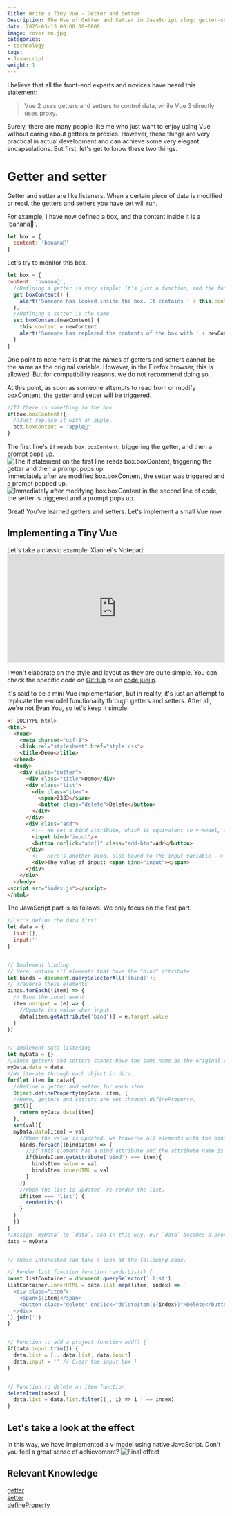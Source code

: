 ```yaml
---
Title: Write a Tiny Vue - Getter and Setter
Description: The Use of Getter and Setter in JavaScript slug: getter-setter
date: 2025-03-13 00:00:00+0000
image: cover.en.jpg
categories:
- technology
tags:
- Javascript
weight: 1
---
```

I believe that all the front-end experts and novices have heard this statement:
> Vue 2 uses getters and setters to control data, while Vue 3 directly uses proxy. 

Surely, there are many people like me who just want to enjoy using Vue without caring about getters or proxies. However, these things are very practical in actual development and can achieve some very elegant encapsulations. But first, let's get to know these two things. 

# Getter and setter

Getter and setter are like listeners. When a certain piece of data is modified or read, the getters and setters you have set will run. 

For example, I have now defined a box, and the content inside it is a 'banana🍌'. 
``` javascript
let box = {
  content: 'banana🍌'
}
```


Let's try to monitor this box. 
``` javascript
let box = {
content: 'banana🍌',
  //Defining a getter is very simple; it's just a function, and the function name is the variable that needs to be listened to.
  get boxContent() {
    alert('Someone has looked inside the box. It contains ' + this.content + '.'); 
  },
  //Defining a setter is the same.
  set boxContent(newContent) {
    this.content = newContent
    alert('Someone has replaced the contents of the box with ' + newContent) 
  }
}
```
One point to note here is that the names of getters and setters cannot be the same as the original variable. However, in the Firefox browser, this is allowed. But for compatibility reasons, we do not recommend doing so. 

At this point, as soon as someone attempts to read from or modify boxContent, the getter and setter will be triggered.
``` javascript
//If there is something in the box
if(box.boxContent){
  //Just replace it with an apple.
  box.boxContent = 'apple🍎'
}
```
The first line's `if` reads `box.boxContent`, triggering the getter, and then a prompt pops up. 
![The if statement on the first line reads box.boxContent, triggering the getter and then a prompt pops up.](1-1.en.png)
Immediately after we modified box.boxContent, the setter was triggered and a prompt popped up. 
![Immediately after modifying box.boxContent in the second line of code, the setter is triggered and a prompt pops up.](1-2.en.png)


Great! You've learned getters and setters. Let's implement a small Vue now.
## Implementing a Tiny Vue
Let's take a classic example: Xiaohei's Notepad: <iframe style="width:100%; aspect-ratio:2/1; border:none;" src="https://code.juejin.cn/pen/7481263034367737865"></iframe>


I won't elaborate on the style and layout as they are quite simple. You can check the specific code on [GitHub](https://github.com/ZhouJump/blog/blob/master/content/post/getter-setter/demo/index.html) or on [code.juejin](https://code.juejin.cn/pen/7481263034367737865). 

It's said to be a mini Vue implementation, but in reality, it's just an attempt to replicate the v-model functionality through getters and setters. After all, we're not Evan You, so let's keep it simple.
``` html
<! DOCTYPE html>
<html>
  <head>
    <meta charset="utf-8">
    <link rel="stylesheet" href="style.css">
    <title>Demo</title>
  </head>
  <body>
    <div class="outter">
      <div class="title">Demo</div>
      <div class="list">
        <div class="item">
          <span>2333</span>
          <button class="delete">Delete</button>
        </div>
      </div>
      <div class="add">
        <!-- We set a bind attribute, which is equivalent to v-model, and bind it to the input variable --> 
        <input bind="input"/>
        <button onclick="add()" class="add-btn">Add</button>
      </div>
        <!-- Here's another bind, also bound to the input variable -->
        <div>The value of input: <span bind="input"></span>
      </div>
    </div>
  </body>
<script src="index.js"></script>
</html>
```
The JavaScript part is as follows. We only focus on the first part. 

``` javascript
//Let's define the data first. 
let data = {
  list:[],
  input:''
}


// Implement binding
// Here, obtain all elements that have the "bind" attribute
let binds = document.querySelectorAll('[bind]');
// Traverse these elements
binds.forEach((item) => {
  // Bind the input event
  item.oninput = (e) => {
    //Update its value when input.
    data[item.getAttribute('bind')] = e.target.value
  }
})


// Implement data listening
let myData = {}
//Since getters and setters cannot have the same name as the original variable, let's wrap the original variable up.
myData.data = data
//We iterate through each object in data.
for(let item in data){
  //Define a getter and setter for each item.
  Object.defineProperty(myData, item, {
  //Here, getters and setters are set through defineProperty.
  get(){
    return myData.data[item]
  },
  set(val){
  myData.data[item] = val
    //When the value is updated, we traverse all elements with the bind attribute.
    binds.forEach((bindsItem) => {
      //If this element has a bind attribute and the attribute name is equal to "item", modify its value.
      if(bindsItem.getAttribute('bind') === item){
        bindsItem.value = val
        bindsItem.innerHTML = val
      }
    })
    //When the list is updated, re-render the list.
    if(item === 'list') {
      renderList()
    }
  }
  })
}
//Assign `myData` to `data`, and in this way, our `data` becomes a proxy object.
data = myData


// Those interested can take a look at the following code. 

// Render list function function renderList() {
const listContainer = document.querySelector('.list')
listContainer.innerHTML = data.list.map((item, index) => `
  <div class="item">
    <span>${item}</span>
    <button class="delete" onclick="deleteItem(${index})">Delete</button>
  </div>
`).join('')
}


// Function to add a project function add() {
if(data.input.trim()) {
  data.list = [...data.list, data.input]
  data.input = '' // Clear the input box }
}


// Function to delete an item function
deleteItem(index) {
  data.list = data.list.filter((_, i) => i ! == index)
}
```


## Let's take a look at the effect
In this way, we have implemented a v-model using native JavaScript. Don't you feel a great sense of achievement?
![Final effect](3-1.gif) 

## Relevant Knowledge
[getter](https://developer.mozilla.org/zh-CN/docs/Web/JavaScript/Reference/Functions/get)<br/>
[setter](https://developer.mozilla.org/zh-CN/docs/Web/JavaScript/Reference/Functions/set)<br/>
[defineProperty](https://developer.mozilla.org/zh-CN/docs/Web/JavaScript/Reference/Global_Objects/Object/defineProperty)